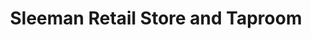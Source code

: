 ---
title: "Sleeman Retail Store and Taproom"
url: /guelph/sleeman-retail-store-and-taproom/
shop: Spirituosen
---